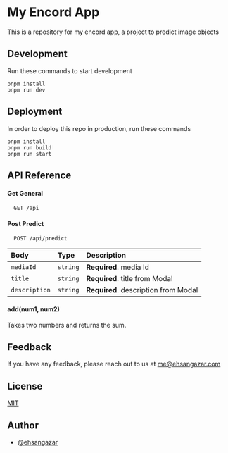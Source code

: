 # My Encord App

This is a repository for my encord app, a project to predict image objects

## Development

Run these commands to start development

```
pnpm install
pnpm run dev
```

## Deployment

In order to deploy this repo in production, run these commands

```
pnpm install
pnpm run build
pnpm run start
```

## API Reference

#### Get General

```http
  GET /api
```

#### Post Predict

```http
  POST /api/predict
```

| Body          | Type     | Description                          |
| :------------ | :------- | :----------------------------------- |
| `mediaId`     | `string` | **Required**. media Id               |
| `title`       | `string` | **Required**. title from Modal       |
| `description` | `string` | **Required**. description from Modal |

#### add(num1, num2)

Takes two numbers and returns the sum.

## Feedback

If you have any feedback, please reach out to us at me@ehsangazar.com

## License

[MIT](https://choosealicense.com/licenses/mit/)

## Author

- [@ehsangazar](https://www.github.com/ehsangazar)
